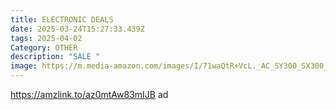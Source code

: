 ```yaml
---
title: ELECTRONIC DEALS
date: 2025-03-24T15:27:33.439Z
tags: 2025-04-02
Category: OTHER
description: "SALE "
image: https://m.media-amazon.com/images/I/71waQtR+VcL._AC_SY300_SX300_.jpg
---
```

https://amzlink.to/az0mtAw83mIJB   ad